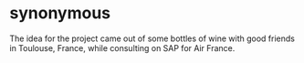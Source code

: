 # synonymous

The idea for the project came out of some bottles of wine with good friends in Toulouse, France, while consulting on SAP for Air France.